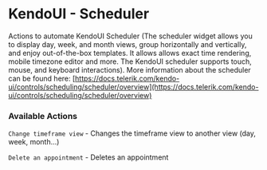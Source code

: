 # KendoUI - Scheduler

Actions to automate KendoUI Scheduler \(The scheduler widget allows you to display day, week, and month views, group horizontally and vertically, and enjoy out-of-the-box templates. It allows allows exact time rendering, mobile timezone editor and more. The KendoUI scheduler supports touch, mouse, and keyboard interactions\). More information about the scheduler can be found here: [https://docs.telerik.com/kendo-ui/controls/scheduling/scheduler/overview](https://docs.telerik.com/kendo-ui/controls/scheduling/scheduler/overview)

### Available Actions

`Change timeframe view` - Changes the timeframe view to another view \(day, week, month...\)

`Delete an appointment` - Deletes an appointment

